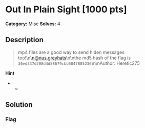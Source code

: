 # Out In Plain Sight [1000 pts]

**Category:** Misc
**Solves:** 4

## Description
>mp4 files are a good way to send hiden messages too!\n\n@nus.greyhats\n\nthe md5 hash of the flag is `36ed337d208d4d58679cbb5047885236`\n\nAuthor: Heretic275

**Hint**
* -

## Solution

### Flag

